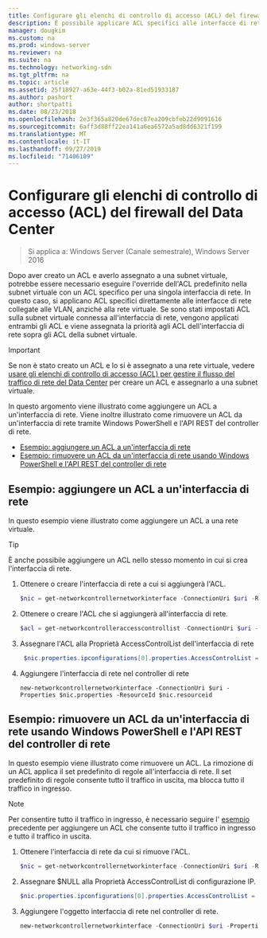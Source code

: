 ```yaml
---
title: Configurare gli elenchi di controllo di accesso (ACL) del firewall del centro dati
description: È possibile applicare ACL specifici alle interfacce di rete.  Se anche gli ACL sono impostati sulla subnet virtuale a cui è connessa l'interfaccia di rete, vengono applicati entrambi gli ACL, ma gli ACL dell'interfaccia di rete vengono classificati in ordine di priorità sopra gli ACL della subnet virtuale.
manager: dougkim
ms.custom: na
ms.prod: windows-server
ms.reviewer: na
ms.suite: na
ms.technology: networking-sdn
ms.tgt_pltfrm: na
ms.topic: article
ms.assetid: 25f18927-a63e-44f3-b02a-81ed51933187
ms.author: pashort
author: shortpatti
ms.date: 08/23/2018
ms.openlocfilehash: 2e3f365a820de67dec87ea209cbfeb22d9091616
ms.sourcegitcommit: 6aff3d88ff22ea141a6ea6572a5ad8dd6321f199
ms.translationtype: MT
ms.contentlocale: it-IT
ms.lasthandoff: 09/27/2019
ms.locfileid: "71406109"
---
```

# <a name="configure-datacenter-firewall-access-control-lists-acls"></a>Configurare gli elenchi di controllo di accesso (ACL) del firewall del Data Center

>Si applica a: Windows Server (Canale semestrale), Windows Server 2016

Dopo aver creato un ACL e averlo assegnato a una subnet virtuale, potrebbe essere necessario eseguire l'override dell'ACL predefinito nella subnet virtuale con un ACL specifico per una singola interfaccia di rete.  In questo caso, si applicano ACL specifici direttamente alle interfacce di rete collegate alle VLAN, anziché alla rete virtuale. Se sono stati impostati ACL sulla subnet virtuale connessa all'interfaccia di rete, vengono applicati entrambi gli ACL e viene assegnata la priorità agli ACL dell'interfaccia di rete sopra gli ACL della subnet virtuale.

>[!IMPORTANT]
>Se non è stato creato un ACL e lo si è assegnato a una rete virtuale, vedere [usare gli elenchi di controllo di accesso (ACL) per gestire il flusso del traffico di rete del Data Center](Use-Access-Control-Lists--ACLs--to-Manage-Datacenter-Network-Traffic-Flow.md) per creare un ACL e assegnarlo a una subnet virtuale.  

In questo argomento viene illustrato come aggiungere un ACL a un'interfaccia di rete. Viene inoltre illustrato come rimuovere un ACL da un'interfaccia di rete tramite Windows PowerShell e l'API REST del controller di rete.

- [Esempio: aggiungere un ACL a un'interfaccia di rete](#example-add-an-acl-to-a-network-interface)
- [Esempio: rimuovere un ACL da un'interfaccia di rete usando Windows PowerShell e l'API REST del controller di rete](#example-remove-an-acl-from-a-network-interface-by-using-windows-powershell-and-the-network-controller-rest-api)


## <a name="example-add-an-acl-to-a-network-interface"></a>Esempio: aggiungere un ACL a un'interfaccia di rete
In questo esempio viene illustrato come aggiungere un ACL a una rete virtuale. 

>[!TIP]
>È anche possibile aggiungere un ACL nello stesso momento in cui si crea l'interfaccia di rete.

1. Ottenere o creare l'interfaccia di rete a cui si aggiungerà l'ACL.
 
   ```PowerShell
   $nic = get-networkcontrollernetworkinterface -ConnectionUri $uri -ResourceId "MyVM_Ethernet1"
   ```
 
2. Ottenere o creare l'ACL che si aggiungerà all'interfaccia di rete.
 
   ```PowerShell
   $acl = get-networkcontrolleraccesscontrollist -ConnectionUri $uri -resourceid "AllowAllACL"
   ```
 
3. Assegnare l'ACL alla Proprietà AccessControlList dell'interfaccia di rete
 
   ```PowerShell
    $nic.properties.ipconfigurations[0].properties.AccessControlList = $acl
   ```
 
4. Aggiungere l'interfaccia di rete nel controller di rete
 
   ```
   new-networkcontrollernetworkinterface -ConnectionUri $uri -Properties $nic.properties -ResourceId $nic.resourceid
   ```
 
## <a name="example-remove-an-acl-from-a-network-interface-by-using-windows-powershell-and-the-network-controller-rest-api"></a>Esempio: rimuovere un ACL da un'interfaccia di rete usando Windows PowerShell e l'API REST del controller di rete
In questo esempio viene illustrato come rimuovere un ACL. La rimozione di un ACL applica il set predefinito di regole all'interfaccia di rete. Il set predefinito di regole consente tutto il traffico in uscita, ma blocca tutto il traffico in ingresso.

>[!NOTE]
>Per consentire tutto il traffico in ingresso, è necessario seguire l' [esempio](#example-add-an-acl-to-a-network-interface) precedente per aggiungere un ACL che consente tutto il traffico in ingresso e tutto il traffico in uscita.


1. Ottenere l'interfaccia di rete da cui si rimuove l'ACL.<br>
   ```PowerShell
   $nic = get-networkcontrollernetworkinterface -ConnectionUri $uri -ResourceId "MyVM_Ethernet1"
   ```
 
2. Assegnare $NULL alla Proprietà AccessControlList di configurazione IP.<br>
   ```PowerShell
   $nic.properties.ipconfigurations[0].properties.AccessControlList = $null
   ```
 
3. Aggiungere l'oggetto interfaccia di rete nel controller di rete.<br>
   ```PowerShell
   new-networkcontrollernetworkinterface -ConnectionUri $uri -Properties $nic.properties -ResourceId $nic.resourceid
   ```

